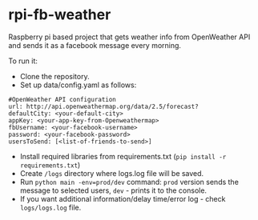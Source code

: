 # rpi-fb-weather

Raspberry pi based project that gets weather info from OpenWeather API and sends it as a facebook message every morning.

To run it:
* Clone the repository.
* Set up data/config.yaml as follows:

```
#OpenWeather API configuration
url: http://api.openweathermap.org/data/2.5/forecast?
defaultCity: <your-default-city>
appKey: <your-app-key-from-Openweathermap>
fbUsername: <your-facebook-username>
password: <your-facebook-password>
usersToSend: [<list-of-friends-to-send>]
```
* Install required libraries from requirements.txt (`pip install -r requirements.txt`)
* Create `/logs` directory where logs.log file will be saved.
* Run `python main -env=prod/dev` command: `prod` version sends the message to selected users, `dev` - prints it to the console.
* If you want additional information/delay time/error log - check `logs/logs.log` file.